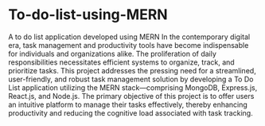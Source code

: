 # To-do-list-using-MERN
A to do list application developed using MERN
In the contemporary digital era, task management and productivity tools have become indispensable for individuals and organizations alike. The proliferation of daily responsibilities necessitates efficient systems to organize, track, and prioritize tasks. This project addresses the pressing need for a streamlined, user-friendly, and robust task management solution by developing a To Do List application utilizing the MERN stack—comprising MongoDB, Express.js, React.js, and Node.js. The primary objective of this project is to offer users an intuitive platform to manage their tasks effectively, thereby enhancing productivity and reducing the cognitive load associated with task tracking.
